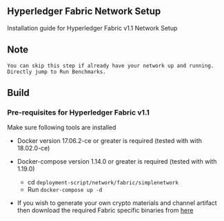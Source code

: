 ## Hyperledger Fabric Network Setup

Installation guide for Hyperledger Fabric v1.1 Network Setup

## Note
``
You can skip this step if already have your network up and running. Directly jump to Run Benchmarks.  
``

## Build

### Pre-requisites for Hyperledger Fabric v1.1

Make sure following tools are installed
* Docker version 17.06.2-ce or greater is required (tested with with 18.02.0-ce)
* Docker-compose version 1.14.0 or greater is required (tested with with 1.19.0)

    * cd `deployment-script/network/fabric/simplenetwork`
    * Run `docker-compose up -d`

* If you wish to generate your own crypto materials and channel artifact then download the required Fabric specific binaries from [here](http://hyperledger-fabric.readthedocs.io/en/release-1.1/samples.html#binaries)

	
